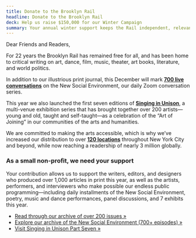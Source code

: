 ```yaml
---
title: Donate to the Brooklyn Rail
headline: Donate to the Brooklyn Rail
deck: Help us raise $150,000 for our Winter Campaign
summary: Your annual winter support keeps the Rail independent, relevant, and free
---
```


Dear Friends and Readers,

For 22 years the Brooklyn Rail has remained free for all, and has been home to critical writing on art, dance, film, music, theater, art books, literature, and world politics. 

In addition to our illustrious print journal, this December will mark [**700 live conversations**](https://www.youtube.com/playlist?list=PLmQDwVpMadcLGDOX9VN3sGTh2VYT4RJGY) on the New Social Environment, our daily Zoom conversation series. 

This year we also launched the first seven editions of [**Singing in Unison**](https://brooklynrail.org/2022/09/art/Singing-in-Unison-at-Industry-City), a multi-venue exhibition series that has brought together over 200 artists—young and old, taught and self-taught—as a celebration of the “Art of Joining” in our communities of the arts and humanities. 

We are committed to making the arts accessible, which is why we’ve increased our distribution to over [**120 locations**](https://brooklynrail.org/where-to-find-us) throughout New York City and beyond, while now reaching a readership of nearly 3 million globally.


### As a small non-profit, we need your support  

Your contribution allows us to support the writers, editors, and designers who produced over 1,000 articles in print this year, as well as the artists, performers, and interviewers who make possible our endless public programming—including daily installments of the New Social Environment, poetry, music and dance performances, panel discussions, and 7 exhibits this year.

- [Read through our archive of over 200 issues »](https://brooklynrail.org/archives)
- [Explore our archive of the New Social Environment (700+ episodes) »](https://www.youtube.com/playlist?list=PLmQDwVpMadcLGDOX9VN3sGTh2VYT4RJGY)
- [Visit Singing in Unison Part Seven »](https://brooklynrail.org/2022/09/art/Singing-in-Unison-at-Industry-City)